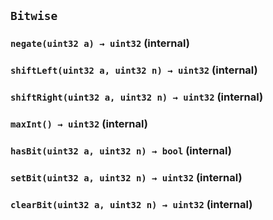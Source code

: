 ## `Bitwise`






### `negate(uint32 a) → uint32` (internal)





### `shiftLeft(uint32 a, uint32 n) → uint32` (internal)





### `shiftRight(uint32 a, uint32 n) → uint32` (internal)





### `maxInt() → uint32` (internal)





### `hasBit(uint32 a, uint32 n) → bool` (internal)





### `setBit(uint32 a, uint32 n) → uint32` (internal)





### `clearBit(uint32 a, uint32 n) → uint32` (internal)







